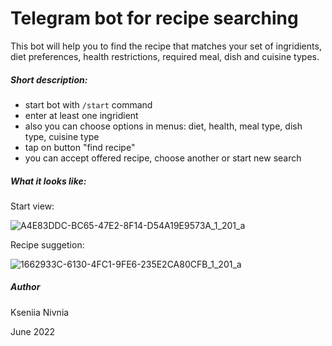 # Telegram bot for recipe searching

This bot will help you to find the recipe that matches your set of ingridients,  diet preferences, health restrictions, required meal, dish and cuisine types.

##### Short description:
- start bot with `/start` command
- enter at least one ingridient
- also you can choose options in menus: diet, health, meal type, dish type, cuisine type
- tap on button "find recipe"
- you can accept offered recipe, choose another or start new search

##### What it looks like:

Start view:


![A4E83DDC-BC65-47E2-8F14-D54A19E9573A_1_201_a](https://user-images.githubusercontent.com/101121921/226366437-a4c4738b-a693-4138-9ccf-e4ecfb1ea81d.jpeg)

Recipe suggetion:


![1662933C-6130-4FC1-9FE6-235E2CA80CFB_1_201_a](https://user-images.githubusercontent.com/101121921/226366450-a9990582-662f-426a-a76b-1c35e10f1406.jpeg)


##### Author

Kseniia Nivnia

June 2022
